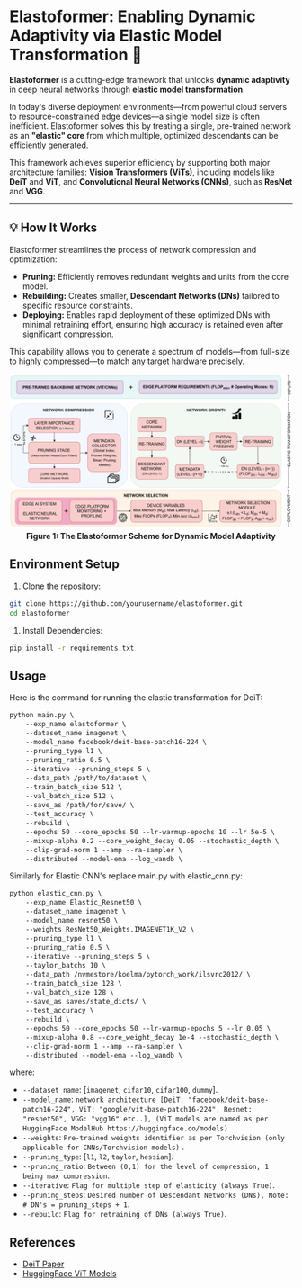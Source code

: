 # Elastoformer: Enabling Dynamic Adaptivity via Elastic Model Transformation 🚀

**Elastoformer** is a cutting-edge framework that unlocks **dynamic adaptivity** in deep neural networks through **elastic model transformation**.

In today's diverse deployment environments—from powerful cloud servers to resource-constrained edge devices—a single model size is often inefficient. Elastoformer solves this by treating a single, pre-trained network as an **"elastic" core** from which multiple, optimized descendants can be efficiently generated.

This framework achieves superior efficiency by supporting both major architecture families: **Vision Transformers (ViTs)**, including models like **DeiT** and **ViT**, and **Convolutional Neural Networks (CNNs)**, such as **ResNet** and **VGG**.

---

## 💡 How It Works

Elastoformer streamlines the process of network compression and optimization:

* **Pruning:** Efficiently removes redundant weights and units from the core model.
* **Rebuilding:** Creates smaller, **Descendant Networks (DNs)** tailored to specific resource constraints.
* **Deploying:** Enables rapid deployment of these optimized DNs with minimal retraining effort, ensuring high accuracy is retained even after significant compression.

This capability allows you to generate a spectrum of models—from full-size to highly compressed—to match any target hardware precisely.

<p align="center">
  <img src="./images/scheme.png" alt="Elastoformer Scheme" width="500"/><br>
  <b>Figure 1: The Elastoformer Scheme for Dynamic Model Adaptivity</b>
</p>

## Environment Setup
1. Clone the repository:
```bash
git clone https://github.com/yourusername/elastoformer.git
cd elastoformer
```
1. Install Dependencies:
```bash
pip install -r requirements.txt
```

## Usage
Here is the command for running the elastic transformation for DeiT:
```
python main.py \
    --exp_name elastoformer \
    --dataset_name imagenet \
    --model_name facebook/deit-base-patch16-224 \
    --pruning_type l1 \
    --pruning_ratio 0.5 \
    --iterative --pruning_steps 5 \
    --data_path /path/to/dataset \
    --train_batch_size 512 \
    --val_batch_size 512 \
    --save_as /path/for/save/ \
    --test_accuracy \ 
    --rebuild \
    --epochs 50 --core_epochs 50 --lr-warmup-epochs 10 --lr 5e-5 \
    --mixup-alpha 0.2 --core_weight_decay 0.05 --stochastic_depth \
    --clip-grad-norm 1 --amp --ra-sampler \
    --distributed --model-ema --log_wandb \
```
Similarly for Elastic CNN's replace main.py with elastic_cnn.py:
```
python elastic_cnn.py \
    --exp_name Elastic_Resnet50 \
    --dataset_name imagenet \
    --model_name resnet50 \
    --weights ResNet50_Weights.IMAGENET1K_V2 \
    --pruning_type l1 \
    --pruning_ratio 0.5 \
    --iterative --pruning_steps 5 \
    --taylor_batchs 10 \
    --data_path /nvmestore/koelma/pytorch_work/ilsvrc2012/ \
    --train_batch_size 128 \
    --val_batch_size 128 \
    --save_as saves/state_dicts/ \
    --test_accuracy \
    --rebuild \
    --epochs 50 --core_epochs 50 --lr-warmup-epochs 5 --lr 0.05 \
    --mixup-alpha 0.8 --core_weight_decay 1e-4 --stochastic_depth \
    --clip-grad-norm 1 --amp --ra-sampler \
    --distributed --model-ema --log_wandb \
```
where:
- `--dataset_name`: [`imagenet`, `cifar10`, `cifar100`, `dummy`].
- `--model_name`: `network architecture [DeiT: "facebook/deit-base-patch16-224", ViT: "google/vit-base-patch16-224", Resnet: "resnet50", VGG: "vgg16" etc..], (ViT models are named as per HuggingFace ModelHub https://huggingface.co/models)`
- `--weights`: `Pre-trained weights identifier as per Torchvision (only applicable for CNNs/Torchvision models)` .
- `--pruning_type`: [`l1`, `l2`, `taylor`, `hessian`].
- `--pruning_ratio`: `Between (0,1) for the level of compression, 1 being max compression`.
- `--iterative`: `Flag for multiple step of elasticity (always True)`.
- `--pruning_steps`: `Desired number of Descendant Networks (DNs), Note: # DN's = pruning_steps + 1`.
- `--rebuild`: `Flag for retraining of DNs (always True)`.

## References
- [DeiT Paper](https://arxiv.org/abs/2012.12877)
- [HuggingFace ViT Models](https://huggingface.co/models)
